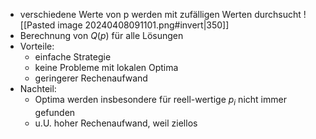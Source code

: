 - verschiedene Werte von p werden mit zufälligen Werten durchsucht
![[Pasted image 20240408091101.png#invert|350]]
- Berechnung von $Q(p)$ für alle Lösungen 
- Vorteile: 
	- einfache Strategie 
	- keine Probleme mit lokalen Optima 
	- geringerer Rechenaufwand 
- Nachteil: 
	- Optima werden insbesondere für reell-wertige $p_i$ nicht immer gefunden 
	- u.U. hoher Rechenaufwand, weil ziellos